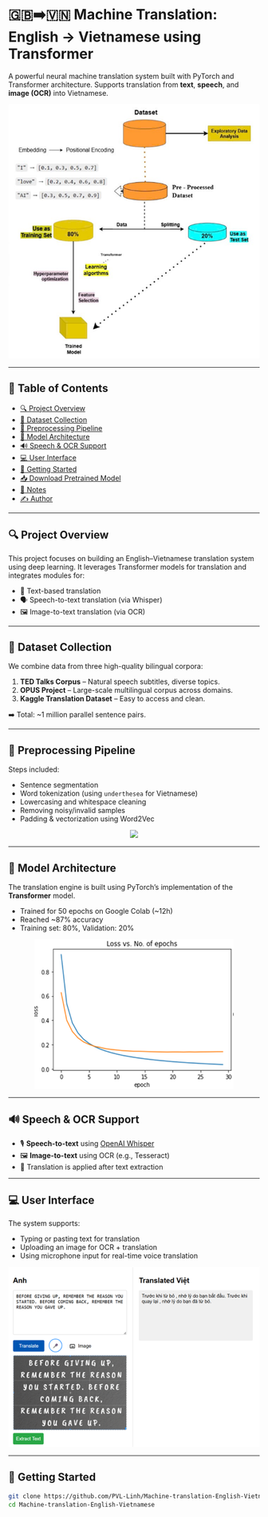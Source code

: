 # 🇬🇧➡️🇻🇳 Machine Translation: English → Vietnamese using Transformer

A powerful neural machine translation system built with PyTorch and Transformer architecture. Supports translation from **text**, **speech**, and **image (OCR)** into Vietnamese.

<p align="center">
  <img src="docs/overview.png" width="600" alt="Overview UI" />
</p>

---

## 📑 Table of Contents

- [🔍 Project Overview](#-project-overview)
- [📁 Dataset Collection](#-dataset-collection)
- [🧹 Preprocessing Pipeline](#-preprocessing-pipeline)
- [🧠 Model Architecture](#-model-architecture)
- [🔊 Speech & OCR Support](#-speech--ocr-support)
- [💻 User Interface](#-user-interface)
- [🚀 Getting Started](#-getting-started)
- [📥 Download Pretrained Model](#-download-pretrained-model)
- [📌 Notes](#-notes)
- [✍️ Author](#️-author)

---

## 🔍 Project Overview

This project focuses on building an English–Vietnamese translation system using deep learning. It leverages Transformer models for translation and integrates modules for:

- 📝 Text-based translation
- 🗣️ Speech-to-text translation (via Whisper)
- 🖼️ Image-to-text translation (via OCR)

---

## 📁 Dataset Collection

We combine data from three high-quality bilingual corpora:

1. **TED Talks Corpus** – Natural speech subtitles, diverse topics.
2. **OPUS Project** – Large-scale multilingual corpus across domains.
3. **Kaggle Translation Dataset** – Easy to access and clean.

➡️ Total: ~1 million parallel sentence pairs.

---

## 🧹 Preprocessing Pipeline

Steps included:

- Sentence segmentation
- Word tokenization (using `underthesea` for Vietnamese)
- Lowercasing and whitespace cleaning
- Removing noisy/invalid samples
- Padding & vectorization using Word2Vec

<p align="center">
  <img src="docs/preprocessing.png" width="400" />
</p>

---

## 🧠 Model Architecture

The translation engine is built using PyTorch’s implementation of the **Transformer** model.

- Trained for 50 epochs on Google Colab (~12h)
- Reached ~87% accuracy
- Training set: 80%, Validation: 20%

<p align="center">
  <img src="docs/loss_curve.png" width="400" />
</p>

---

## 🔊 Speech & OCR Support

- 🎙️ **Speech-to-text** using [OpenAI Whisper](https://github.com/openai/whisper)
- 🖼️ **Image-to-text** using OCR (e.g., Tesseract)
- 🔄 Translation is applied after text extraction

---

## 💻 User Interface

The system supports:

- Typing or pasting text for translation
- Uploading an image for OCR + translation
- Using microphone input for real-time voice translation

<p align="center">
  <img src="docs/ui_demo37.png" width="600" />
</p>

---

## 🚀 Getting Started

```bash
git clone https://github.com/PVL-Linh/Machine-translation-English-Vietnamese.git
cd Machine-translation-English-Vietnamese

